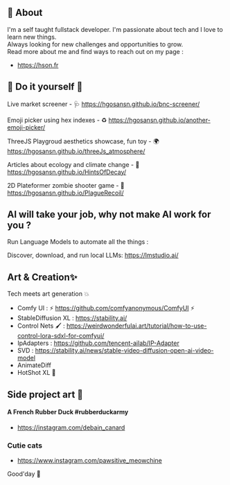 ## 🙋 About

I'm a self taught fullstack developer. I'm passionate about tech and I love to learn new things. <br/>
Always looking for new challenges and opportunities to grow. <br/> Read more about me and find ways to reach out on my page :
* https://hson.fr

## 🔭 Do it yourself 🌱

Live market screener - 🩺 https://hgosansn.github.io/bnc-screener/

Emoji picker using hex indexes - ♻ https://hgosansn.github.io/another-emoji-picker/

ThreeJS Playgroud aesthetics showcase, fun toy - 🌍 https://hgosansn.github.io/threeJs_atmosphere/

Articles about ecology and climate change - 🌲 https://hgosansn.github.io/HintsOfDecay/

2D Plateformer zombie shooter game - 🧟 https://hgosansn.github.io/PlagueRecoil/

## AI will take your job, why not make AI work for you ?

Run Language Models to automate all the things :

Discover, download, and run local LLMs: https://lmstudio.ai/

## Art & Creation✨

Tech meets art generation 💥

- Comfy UI : ⚡ https://github.com/comfyanonymous/ComfyUI ⚡
- StableDiffusion XL : https://stability.ai/
- Control Nets 🖌️ : https://weirdwonderfulai.art/tutorial/how-to-use-control-lora-sdxl-for-comfyui/
- IpAdapters : https://github.com/tencent-ailab/IP-Adapter
- SVD : https://stability.ai/news/stable-video-diffusion-open-ai-video-model
- AnimateDiff
- HotShot XL 👯

## Side project art 🐥

#### A French Rubber Duck #rubberduckarmy
- https://instagram.com/debain_canard
### Cutie cats
- https://www.instagram.com/pawsitive_meowchine

Good'day 👋

<!--
**hgosansn/hgosansn** is a ✨ _special_ ✨ repository because its `README.md` (this file) appears on your GitHub profile.

Here are some ideas to get you started:

- 🔭 I’m currently working on ...
- 🌱 I’m currently learning ...
- 👯 I’m looking to collaborate on ...
- 🤔 I’m looking for help with ...
- 💬 Ask me about ...
- 📫 How to reach me: ...
- 😄 Pronouns: ...
- ⚡ Fun fact: ...
-->
